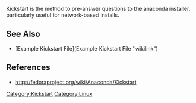 Kickstart is the method to pre-answer questions to the anaconda
installer, particularly useful for network-based installs.

See Also
--------

-   [Example Kickstart File](Example Kickstart File "wikilink")

References
----------

-   [<http://fedoraproject.org/wiki/Anaconda/Kickstart>](http://fedoraproject.org/wiki/Anaconda/Kickstart)

<Category:Kickstart> <Category:Linux>
